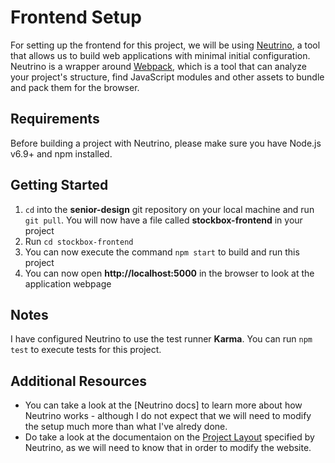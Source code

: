 # Frontend Setup
For setting up the frontend for this project, we will be using [Neutrino](https://neutrino.js.org/), a tool that allows us to build web applications with minimal initial configuration. Neutrino is a wrapper around [Webpack](http://www.pro-react.com/materials/appendixA/), which is a tool that can analyze your project's structure, find JavaScript modules and other assets to bundle and pack them for the browser.

## Requirements
Before building a project with Neutrino, please make sure you have Node.js v6.9+ and npm installed.

## Getting Started
1. `cd` into the **senior-design** git repository on your local machine and run `git pull`. You will now have a file called **stockbox-frontend** in your project
2. Run `cd stockbox-frontend`
3. You can now execute the command `npm start` to build and run this project
4. You can now open **http://localhost:5000** in the browser to look at the application webpage

## Notes
I have configured Neutrino to use the test runner **Karma**. You can run `npm test` to execute tests for this project. 

## Additional Resources
* You can take a look at the [Neutrino docs] to learn more about how Neutrino works - although I do not expect that we will need to modify the setup much more than what I've alredy done.
* Do take a look at the documentaion on the [Project Layout](https://neutrino.js.org/project-layout.html) specified by Neutrino, as we will need to know that in order to modify the website.  
